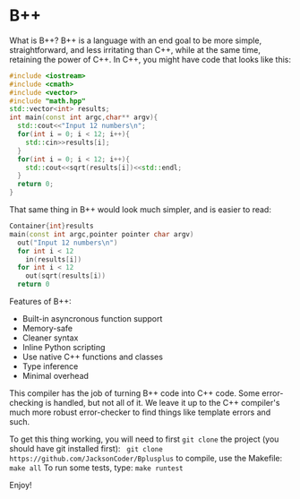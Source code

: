 # B++
What is B++? B++ is a language with an end goal to be more simple, straightforward, and less irritating than C++, while at the same time, retaining the power of C++.
In C++, you might have code that looks like this:
```cpp
#include <iostream>
#include <cmath>
#include <vector>
#include "math.hpp"
std::vector<int> results;
int main(const int argc,char** argv){
  std::cout<<"Input 12 numbers\n";
  for(int i = 0; i < 12; i++){
    std::cin>>results[i];
  }
  for(int i = 0; i < 12; i++){
    std::cout<<sqrt(results[i])<<std::endl;
  }
  return 0;
}
```
That same thing in B++ would look much simpler, and is easier to read:
```cpp
Container{int}results
main(const int argc,pointer pointer char argv)
  out("Input 12 numbers\n")
  for int i < 12
    in(results[i])
  for int i < 12
    out(sqrt(results[i))
  return 0
```
Features of B++:
- Built-in asyncronous function support
- Memory-safe
- Cleaner syntax
- Inline Python scripting
- Use native C++ functions and classes
- Type inference
- Minimal overhead

This compiler has the job of turning B++ code into C++ code. Some error-checking is handled, but not all of it. We leave it up to the C++ compiler's much more robust error-checker to find things like template errors and such.

To get this thing working, you will need to first ```git clone``` the project (you should have git installed first):
``` git clone https://github.com/JacksonCoder/Bplusplus```
to compile, use the Makefile:
```make all```
To run some tests, type:
```make runtest```

Enjoy!
